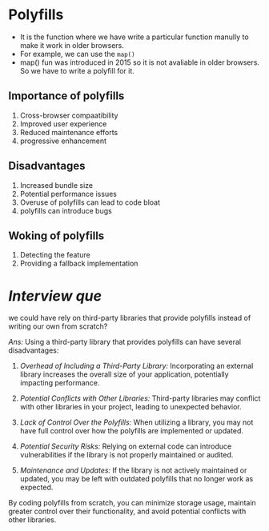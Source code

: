 # Polyfills
* It is the function where we have write a particular function manully to make it work in older browsers. 
* For example, we can use the `map()`
* map() fun was introduced in 2015 so it is not avaliable in older browsers. So we have to write a polyfill for it.

## Importance of polyfills
1.  Cross-browser compaatibility
2.  Improved user experience
3.  Reduced maintenance efforts
4.  progressive enhancement

## Disadvantages
1.  Increased bundle size
2.  Potential performance issues
3.  Overuse of polyfills can lead to code bloat
4.  polyfills can introduce bugs

## Woking of polyfills
1.  Detecting the feature
2.  Providing a fallback implementation

# _Interview que_
we could have rely on third-party libraries that provide polyfills instead of writing our own from scratch? 

_Ans:_ Using a third-party library that provides polyfills can have several disadvantages:

1. _Overhead of Including a Third-Party Library:_ Incorporating an external library increases the overall size of your application, potentially impacting performance.

2. _Potential Conflicts with Other Libraries:_ Third-party libraries may conflict with other libraries in your project, leading to unexpected behavior.
3. _Lack of Control Over the Polyfills:_ When utilizing a library, you may not have full control over how the polyfills are implemented or updated.
4. _Potential Security Risks:_ Relying on external code can introduce vulnerabilities if the library is not properly maintained or audited.
5. _Maintenance and Updates:_ If the library is not actively maintained or updated, you may be  left with outdated polyfills that no longer work as expected.

By coding polyfills from scratch, you can minimize storage usage, maintain greater control over their functionality, and avoid potential conflicts with other libraries.

